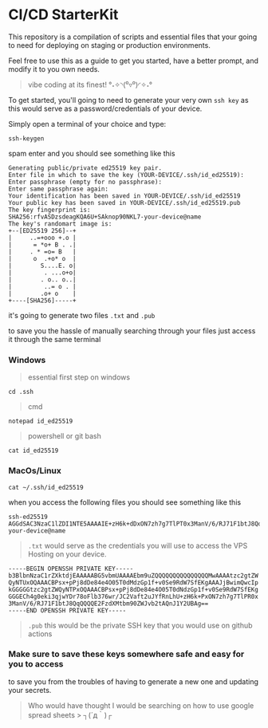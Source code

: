 # CI/CD StarterKit

This repository is a compilation of scripts and essential files that your going to need for deploying on staging or production environments.

Feel free to use this as a guide to get you started, have a better prompt, and modify it to you own needs. 

> vibe coding at its finest! °˖✧◝(⁰▿⁰)◜✧˖°

To get started, you'll going to need to generate your very own `ssh key` as this would serve as a password/credentials of your device.

Simply open a terminal of your choice and type:
```
ssh-keygen
```

spam enter and you should see something like this
```
Generating public/private ed25519 key pair.
Enter file in which to save the key (YOUR-DEVICE/.ssh/id_ed25519):
Enter passphrase (empty for no passphrase):
Enter same passphrase again:
Your identification has been saved in YOUR-DEVICE/.ssh/id_ed25519
Your public key has been saved in YOUR-DEVICE/.ssh/id_ed25519.pub
The key fingerprint is:
SHA256:rfvASDzsdeagKQA6U+SAknop90NKL7-your-device@name
The key's randomart image is:
+--[ED25519 256]--+
|     ..=+ooo +.o |
|      = *o+ B . .|
|     . * =o= B   |
|      o  .+o* o  |
|        S....E. o|
|         . ...o+o|
|        . o.. o..|
|         ..= o . |
|        .o+ o    |
+----[SHA256]-----+

```

it's going to generate two files `.txt` and `.pub`

to save you the hassle of manually searching through your files just access it through the same terminal

### Windows
> essential first step on windows
```
cd .ssh
```
>cmd

```
notepad id_ed25519
```
>powershell or git bash

```
cat id_ed25519
```

### MacOs/Linux
```
cat ~/.ssh/id_ed25519
```

when you access the following files you should see something like this


```
ssh-ed25519 AGGdSAC3NzaC1lZDI1NTE5AAAAIE+zH6k+dDxON7zh7g7TlPT0x3ManV/6/RJ71F1btJ8Qq your-device@name
```
>`.txt` would serve as the credentials you will use to access the VPS Hosting on your device.


```
-----BEGIN OPENSSH PRIVATE KEY-----
b3BlbnNzaC1rZXktdjEAAAAABG5vbmUAAAAEbm9uZQQQQQQQQQQQQQQQMwAAAAtzc2gtZW
QyNTUxOQAAACBPsx+pPj8dDe84e4O05T0dMdzGp1f+v0Se9RdW7SfEKgAAAJjBwimQwcIp
kGGGGGtzc2gtZWQyNTPxOQAAACBPsx+pPj8dDe84e4O05T0dNdzGp1f+v0Se9RdW7SfEKg
GGGECh4g0eki3qjwYDr78oFlb376wr/JC2Vaft2uJYfRnLhU+zH6k+PxON7zh7g7TlPR0x
3ManV/6/RJ71F1btJ8QqQQQQE2FzdXMtbm90ZWJvb2tAQnJ1Y2UBAg==
-----END OPENSSH PRIVATE KEY-----
```
>`.pub` this would be the private SSH key that you would use on github actions

### Make sure to save these keys somewhere safe and easy for you to access
to save you from the troubles of having to generate a new one and updating your secrets.
> Who would have thought I would be searching on how to use google spread sheets > ┐(´д｀)┌ 
